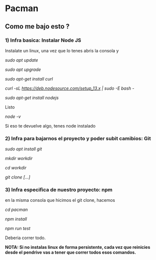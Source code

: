 # Pacman

## **Como me bajo esto ?**

### 1) Infra basica: Instalar Node JS
Instalate un linux, una vez que lo tenes abris la consola y 


*sudo apt update*


*sudo apt upgrade*


*sudo apt-get install curl*


*curl -sL https://deb.nodesource.com/setup_13.x | sudo -E bash -*


*sudo apt-get install nodejs*


Listo


*node -v*


Si eso te devuelve algo, tenes node instalado

### 2) Infra para bajarnos el proyecto y poder subit camibios: Git


*sudo apt install git*


*mkdir workdir*


*cd workdir*


*git clone [...]*


### 3) Infra especifica de nuestro proyecto: npm

en la misma consola que hicimos el git clone, hacemos


*cd pacman*


*npm install*


*npm run test*


Deberia correr todo. 

**NOTA: Si no instalas linux de forma persistente, cada vez que reinicies desde el pendrive vas a tener que
correr todos esos comandos.**
